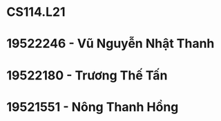 # CS114.L21
# 19522246 - Vũ Nguyễn Nhật Thanh
# 19522180 - Trương Thế Tấn
# 19521551 - Nông Thanh Hồng
